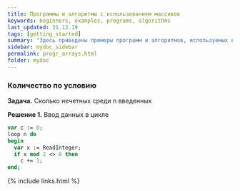 ```yaml
---
title: Программы и алгоритмы с использованием массивов
keywords: beginners, examples, programs, algorithms
last_updated: 31.12.19
tags: [getting_started]
summary: "Здесь приведены примеры программ и алгоритмов, используемых в курсе Основы программирования для студентов 1 курса ФИИТ мехмата ЮФУ"
sidebar: mydoc_sidebar
permalink: progr_arrays.html
folder: mydoc
---
```


### Количество по условию
**Задача.** Сколько нечетных среди n введенных

**Решение 1.** Ввод данных в цикле
```pascal
var c := 0;
loop n do
begin
  var x := ReadInteger;
  if x mod 2 <> 0 then
    c += 1;
end;
```


{% include links.html %}
